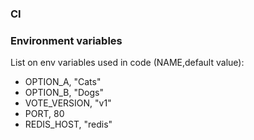 ### CI

### Environment variables
List on env variables used in code (NAME,default value):
* OPTION_A, "Cats"
* OPTION_B, "Dogs"
* VOTE_VERSION, "v1"
* PORT, 80
* REDIS_HOST, "redis"